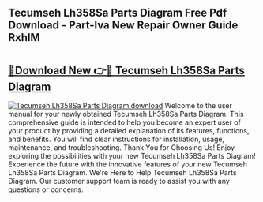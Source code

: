 ## Tecumseh Lh358Sa Parts Diagram Free Pdf Download - Part-Iva New Repair Owner Guide RxhlM

# <h2><a href="http://dfi02bf.blite.top/?on=Tecumseh+Lh358Sa+Parts+Diagram">🔗Download New 👉🔴 Tecumseh Lh358Sa Parts Diagram</a></h2>

[![Tecumseh Lh358Sa Parts Diagram download](https://i.imgur.com/lujVjoI.png)](http://dfi02bf.blite.top/?on=Tecumseh+Lh358Sa+Parts+Diagram)
Welcome to the user manual for your newly obtained Tecumseh Lh358Sa Parts Diagram. This comprehensive guide is intended to help you become an expert user of your product by providing a detailed explanation of its features, functions, and benefits. You will find clear instructions for installation, usage, maintenance, and troubleshooting. Thank You for Choosing Us! Enjoy exploring the possibilities with your new Tecumseh Lh358Sa Parts Diagram! Experience the future with the innovative features of your new Tecumseh Lh358Sa Parts Diagram. We're Here to Help Tecumseh Lh358Sa Parts Diagram. Our customer support team is ready to assist you with any questions or concerns.
